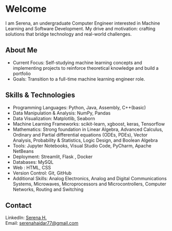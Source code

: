 # Welcome

I am Serena, an undergraduate Computer Engineer interested in Machine Learning and Software Development. My drive and motivation: crafting solutions that bridge technology and real-world challenges.
 ## About Me
 
  - Current Focus: Self-studying machine learning concepts and implementing projects to reinforce theoretical knowledge and build a portfolio
  - Goals: Transition to a full-time machine learning engineer role.

## Skills & Technologies

  - Programming Languages: Python, Java, Assembly, C++(basic)
  - Data Manipulation & Analysis: NumPy, Pandas
  - Data Visualization: Matplotlib, Seaborn
  - Machine Learning Frameworks: scikit-learn, xgboost, keras, Tensorflow
  - Mathematics: Strong foundation in Linear Algebra, Advanced Calculus, Ordinary and Partial differential equations (ODEs, PDEs), Vector Analysis, Probability & Statistics, Logic Design, and Boolean Algebra
  - Tools: Jupyter Notebooks, Visual Studio Code, PyCharm, Apache NetBeans
  - Deployment: Streamlit, Flask , Docker
  - Databases: MySQL
  - Web : HTML, CSS
  - Version Control: Git, GitHub
  - Additional Skills: Analog Electronics, Analog and Digital Communications Systems, Microwaves, Microprocessors and Microcontrollers, Computer Networks, Routing and Switching

## Contact

  LinkedIn: [Serena H.](https://www.linkedin.com/in/serena-haidar/)<br>
  Email: serenahaidar77@gmail.com



<!---
Serena-github-c/Serena-github-c is a ✨ special ✨ repository because its `README.md` (this file) appears on your GitHub profile.
You can click the Preview link to take a look at your changes.
--->

